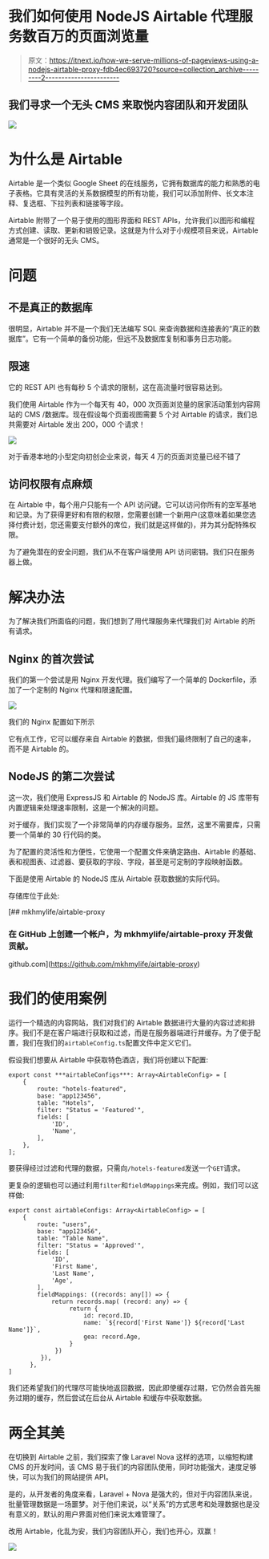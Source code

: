 # 我们如何使用 NodeJS Airtable 代理服务数百万的页面浏览量

> 原文：<https://itnext.io/how-we-serve-millions-of-pageviews-using-a-nodejs-airtable-proxy-fdb4ec693720?source=collection_archive---------2----------------------->

## 我们寻求一个无头 CMS 来取悦内容团队和开发团队

![](img/e5a75d5e2eb0efc46aa66523bf01894b.png)

# 为什么是 Airtable

Airtable 是一个类似 Google Sheet 的在线服务，它拥有数据库的能力和熟悉的电子表格。它具有灵活的关系数据模型的所有功能，我们可以添加附件、长文本注释、复选框、下拉列表和链接等字段。

Airtable 附带了一个易于使用的图形界面和 REST APIs，允许我们以图形和编程方式创建、读取、更新和销毁记录。这就是为什么对于小规模项目来说，Airtable 通常是一个很好的无头 CMS。

# 问题

## 不是真正的数据库

很明显，Airtable 并不是一个我们无法编写 SQL 来查询数据和连接表的“真正的数据库”。它有一个简单的备份功能，但远不及数据库复制和事务日志功能。

## 限速

它的 REST API 也有每秒 5 个请求的限制，这在高流量时很容易达到。

我们使用 Airtable 作为一个每天有 40，000 次页面浏览量的居家活动策划内容网站的 CMS /数据库。现在假设每个页面视图需要 5 个对 Airtable 的请求，我们总共需要对 Airtable 发出 200，000 个请求！

![](img/6e745f496f98b9ecc6beb58012a0b7bb.png)

对于香港本地的小型定向初创企业来说，每天 4 万的页面浏览量已经不错了

## 访问权限有点麻烦

在 Airtable 中，每个用户只能有一个 API 访问键。它可以访问你所有的空军基地和记录。为了获得更好和有限的权限，您需要创建一个新用户(这意味着如果您选择付费计划，您还需要支付额外的席位，我们就是这样做的)，并为其分配特殊权限。

为了避免潜在的安全问题，我们从不在客户端使用 API 访问密钥。我们只在服务器上做。

# 解决办法

为了解决我们所面临的问题，我们想到了用代理服务来代理我们对 Airtable 的所有请求。

## Nginx 的首次尝试

我们的第一个尝试是用 Nginx 开发代理。我们编写了一个简单的 Dockerfile，添加了一个定制的 Nginx 代理和限速配置。

![](img/f46ca7b27cc96f38107d2f0009dc79b8.png)

我们的 Nginx 配置如下所示

它有点工作，它可以缓存来自 Airtable 的数据，但我们最终限制了自己的速率，而不是 Airtable 的。

## NodeJS 的第二次尝试

这一次，我们使用 ExpressJS 和 Airtable 的 NodeJS 库。Airtable 的 JS 库带有内置逻辑来处理速率限制，这是一个解决的问题。

对于缓存，我们实现了一个非常简单的内存缓存服务。显然，这里不需要库，只需要一个简单的 30 行代码的类。

为了配置的灵活性和方便性，它使用一个配置文件来确定路由、Airtable 的基础、表和视图表、过滤器、要获取的字段、字段，甚至是可定制的字段映射函数。

下面是使用 Airtable 的 NodeJS 库从 Airtable 获取数据的实际代码。

存储库位于此处:

[](https://github.com/mkhmylife/airtable-proxy) [## mkhmylife/airtable-proxy

### 在 GitHub 上创建一个帐户，为 mkhmylife/airtable-proxy 开发做贡献。

github.com](https://github.com/mkhmylife/airtable-proxy) 

# 我们的使用案例

运行一个精选的内容网站，我们对我们的 Airtable 数据进行大量的内容过滤和排序。我们不是在客户端进行获取和过滤，而是在服务器端进行并缓存。为了便于配置，我们在我们的`airtableConfig.ts`配置文件中定义它们。

假设我们想要从 Airtable 中获取特色酒店，我们将创建以下配置:

```
export const ***airtableConfigs***: Array<AirtableConfig> = [
    {
        route: "hotels-featured",
        base: "app123456",
        table: "Hotels",
        filter: "Status = 'Featured'",
        fields: [
            'ID',            
            'Name',        
        ],        
    },
];
```

要获得经过过滤和代理的数据，只需向`/hotels-featured`发送一个`GET`请求。

更复杂的逻辑也可以通过利用`filter`和`fieldMappings`来完成。例如，我们可以这样做:

```
export const airtableConfigs: Array<AirtableConfig> = [    
    {        
        route: "users",        
        base: "app123456",        
        table: "Table Name",        
        filter: "Status = 'Approved'",        
        fields: [            
            'ID',            
            'First Name',
            'Last Name',            
            'Age',        
        ],        
        fieldMappings: ((records: any[]) => {            
            return records.map( (record: any) => {                  
                 return {                    
                     id: record.ID,                    
                     name: `${record['First Name']} ${record['Last Name']}`,                    
                     gea: record.Age,                
                 }            
             })        
         }),    
      },
]
```

我们还希望我们的代理尽可能快地返回数据，因此即使缓存过期，它仍然会首先服务过期的缓存，然后尝试在后台从 Airtable 和缓存中获取数据。

# 两全其美

在切换到 Airtable 之前，我们探索了像 Laravel Nova 这样的选项，以缩短构建 CMS 的开发时间，该 CMS 易于我们的内容团队使用，同时功能强大，速度足够快，可以为我们的网站提供 API。

是的，从开发者的角度来看，Laravel + Nova 是强大的，但对于内容团队来说，批量管理数据是一场噩梦。对于他们来说，以“关系”的方式思考和处理数据也是没有意义的，默认的用户界面对他们来说太难管理了。

改用 Airtable，化乱为安，我们内容团队开心，我们也开心，双赢！

[![](img/4bc5de35955c00939383a18fb66b41d8.png)](https://www.buymeacoffee.com/edwardmok)